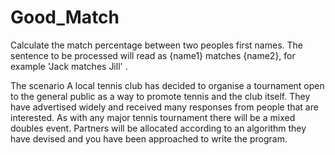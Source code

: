 # Good_Match

Calculate the match percentage between two peoples first names. The sentence to be processed will read as {name1} matches {name2}, for example 'Jack matches Jill' .

The scenario A local tennis club has decided to organise a tournament open to the general public as a way to promote tennis and the club itself. They have advertised widely and received many responses from people that are interested. As with any major tennis tournament there will be a mixed doubles event. Partners will be allocated according to an algorithm they have devised and you have been approached to write the program.
